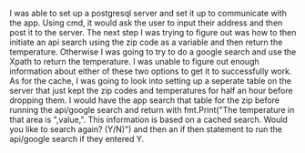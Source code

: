 I was able to set up a postgresql server and set it up to communicate with the app. Using cmd, it would ask the user to input their address and then post it to the server. 
The next step I was trying to figure out was how to then initiate an api search using the zip code as a variable and then return the temperature. Otherwise I was going to try to do a google search and use the Xpath to return the temperature. I was unable to figure out enough information about either of these two options to get it to successfully work.
As for the cache, I was going to look into setting up a seperate table on the server that just kept the zip codes and temperatures for half an hour before dropping them. I would have the app search that table for the zip before running the api/google search and return with fmt.Print("The temperature in that area is ",value,". This information is based on a cached search. Would you like to search again? (Y/N)") and then an if then statement to run the api/google search if they entered Y.
